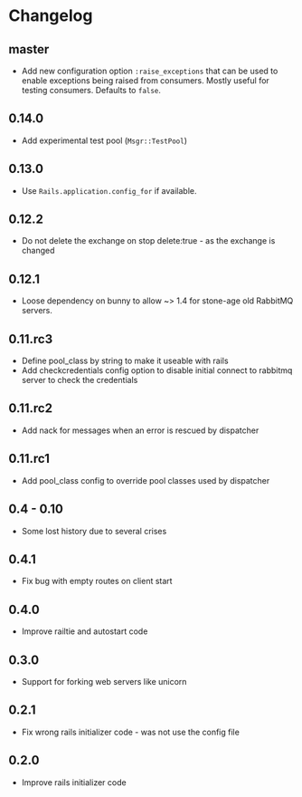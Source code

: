 # Changelog

## master

* Add new configuration option `:raise_exceptions` that can be used to enable exceptions being raised from consumers. Mostly useful for testing consumers. Defaults to `false`.

## 0.14.0

* Add experimental test pool (`Msgr::TestPool`)

## 0.13.0

* Use `Rails.application.config_for` if available.

## 0.12.2

* Do not delete the exchange on stop delete:true - as the exchange is changed

## 0.12.1

* Loose dependency on bunny to allow ~> 1.4 for stone-age old RabbitMQ servers.




## 0.11.rc3

* Define pool_class by string to make it useable with rails
* Add checkcredentials config option to disable initial connect to rabbitmq
  server to check the credentials

## 0.11.rc2

* Add nack for messages when an error is rescued by dispatcher

## 0.11.rc1

* Add pool_class config to override pool classes used by dispatcher

## 0.4 - 0.10

* Some lost history due to several crises

## 0.4.1

* Fix bug with empty routes on client start

## 0.4.0

* Improve railtie and autostart code

## 0.3.0

* Support for forking web servers like unicorn

## 0.2.1

* Fix wrong rails initializer code - was not use the config file

## 0.2.0

* Improve rails initializer code
